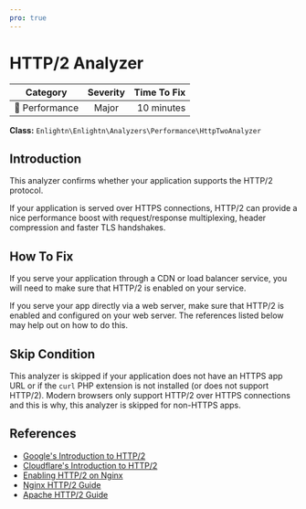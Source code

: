 ```yaml
---
pro: true
---
```


# HTTP/2 Analyzer <Badge text="PRO" type="tip"/>

| Category       | Severity   | Time To Fix  |
| -------------  |:----------:| ------------:|
| :rocket: Performance | Major | 10 minutes  |

**Class:** `Enlightn\Enlightn\Analyzers\Performance\HttpTwoAnalyzer`

## Introduction

This analyzer confirms whether your application supports the HTTP/2 protocol.

If your application is served over HTTPS connections, HTTP/2 can provide a nice performance boost with request/response multiplexing, header compression and faster TLS handshakes.

## How To Fix

If you serve your application through a CDN or load balancer service, you will need to make sure that HTTP/2 is enabled on your service.

If you serve your app directly via a web server, make sure that HTTP/2 is enabled and configured on your web server. The references listed below may help out on how to do this. 

## Skip Condition

This analyzer is skipped if your application does not have an HTTPS app URL or if the `curl` PHP extension is not installed (or does not support HTTP/2). Modern browsers only support HTTP/2 over HTTPS connections and this is why, this analyzer is skipped for non-HTTPS apps.

## References

- [Google's Introduction to HTTP/2](https://developers.google.com/web/fundamentals/performance/http2)
- [Cloudflare's Introduction to HTTP/2](https://www.cloudflare.com/website-optimization/http2/what-is-http2/)
- [Enabling HTTP/2 on Nginx](https://www.digitalocean.com/community/tutorials/how-to-set-up-nginx-with-http-2-support-on-ubuntu-18-04)
- [Nginx HTTP/2 Guide](http://nginx.org/en/docs/http/ngx_http_v2_module.html)
- [Apache HTTP/2 Guide](https://httpd.apache.org/docs/2.4/howto/http2.html)
